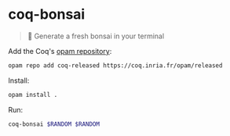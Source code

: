 # coq-bonsai
> 🌳 Generate a fresh bonsai in your terminal

Add the Coq's [opam repository](https://github.com/coq/opam-coq-archive):
```sh
opam repo add coq-released https://coq.inria.fr/opam/released
```

Install:
```sh
opam install .
```

Run:
```sh
coq-bonsai $RANDOM $RANDOM
```

